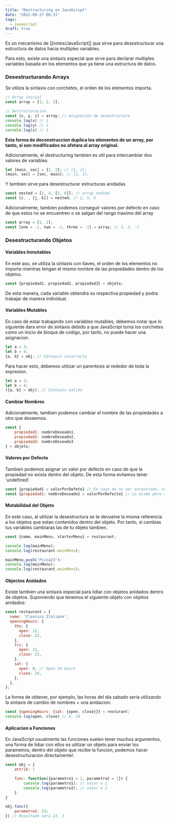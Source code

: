 ```yaml
---
title: "Destructuring en JavaScript"
date: "2022-09-27 08:31"
tags: 
  - javascript
draft: true
---
```

Es un mecanismo de [[notes/JavaScript]] que sirve para desestructurar una estructura de datos hacia multiples variables.

Para esto, existe una sintaxis especial que sirve para declarar multiples variables basada en los elementos que ya tiene una estructura de datos.

### Desestructurando Arrays
Se utiliza la sintaxis con corchetes, el orden de los elementos importa.

```JavaScript
// Array inicial
const array = [1, 2, 3];

// Destructuracion
const [x, y, z] = array; // Asignacion de desestructura
console.log(x) // 1
console.log(y) // 2
console.log(z) // 3
```

**Esta forma de deconstruccion duplica los elementos de un array, por tanto, si son modificados no afetara al array original.**

Adicionalmente, el destructuring tambien es util para intercambiar dos valores de variables.

```JavaScript
let [main, sec] = {1, 2}; // [1, 2];
[main, sec] = [sec, main]; // [2, 1];
```

Y tambien sirve para desestructurar estructuras anidadas
```JavaScript
const nested = [2, 4, [5, 6]]; // array nested
const [i, , [j, k]] = nested; // 2, 5, 6
```

Adicionalmente, tambien podemos conseguir valores por defecto en caso de que estos no se encuentren o se salgan del rango maximo del array
```JavaScript
const array = [1, 2];
const [one = -1, two = -1, three = -1] = array; // 1, 2, -1
```

### Desestructurando Objetos
#### Variables Inmutables
En este aso, se utiliza la sintaxis con llaves, el orden de los elementos no importa mientras tengan el mismo nombre de las propiedades dentro de los objetos.


```JavaScript
const {propiedad1, propiedad2, propiedad3} = objeto;
```

De esta manera, cada variable obtendra su respectiva propiedad y podra trabajar de manera individual.

#### Variables Mutables
En caso de estar trabajando con variables mutables, debemos notar que lo siguiente dara error de sintaxis debido a que JavaScript toma los corchetes como un inicio de bloque de codigo, por tanto, no puede hacer una asignacion.
```JavaScript
let a = 3;
let b = 4;
{a, b} = obj; // SIntaxis incorrecta
```

Para hacer esto, debemos utilizar un parentesis al rededor de toda la expresion.
```JavaScript
let a = 3;
let b = 4;
({a, b} = obj); // Sintaxis valida
```

#### Cambiar Nombres
Adicionalmente, tambien podemos cambiar el nombre de las propiedades a otro que deseemos.

```JavaScript
const {
	propiedad1: nombreDeseado1, 
	propiedad2: nombreDeseado2, 
	propiedad3: nombreDeseado3
} = objeto;
```

#### Valores por Defecto
Tambien podemos asignar un valor por defecto en caso de que la propiedad no exista dentro del objeto. De esta forma evitamos tener 'undefined'.

```JavaScript
const {propiedad1 = valorPorDefeto} // En caso de no ser encontrado, seras vlaorpordefecto
const {propiedad1: nombreDeseado1 = valorPorDefecto} // Lo mismo pero sintaxis combinada
```

#### Mutabilidad del Objeto
En este caso, al utilizar la desestructura se te devuelve la misma referencia a los objetos que estan contenidos dentro del objeto. Por tanto, si cambias tus variables cambiaras las de tu objeto tambien.

```JavaScript
const {name, mainMenu, starterMenu} = restaurant;

console.log(mainMenu);
console.log(restaurant.mainMenu);

mainMenu.push('Pizza23');
console.log(mainMenu);
console.log(restaurant.mainMenu); 
```

#### Objectos Anidados
Existe tambien una sintaxis especial para lidiar con objetos anidados dentro de objetos. Suponiendo que tenemos el siguiente objeto con objetos anidados:

```JavaScript
const restaurant = {
  name: 'Classico Italiano',
  openingHours: {
    thu: {
      open: 12,
      close: 22,
    },
    fri: {
      open: 11,
      close: 23,
    },
    sat: {
      open: 0, // Open 24 hours
      close: 24,
    },
  },
};
```

La forma de obtener, por ejemplo, las horas del dia sabado seria utilizando la sintaxis de cambio de nombres + una anidacion:

```JavaScript
const {openingHours: {sat: {open, close}}} = resturant;
console.log(open, close) // 0, 24
```

#### Aplicacion a Funciones
En JavaScript usualmente las funciones suelen tener muchos argumentos, una forma de lidiar con ellos es utilizar un objeto para enviar los parametros, dentro del objeto que recibe la funcion, podemos hacer desestructuracion directamente!.

```JavaScript
const obj = {
	attrib: 1

	func: function({parametro1 = 1, parametro2 = 1}) {
		console.log(parametro1); // valor o 1
		console.log(parametro2); // valor o 1
	}
}

obj.func({
	parametro1: 23;
}) // Resultado sera 23, 1
```


